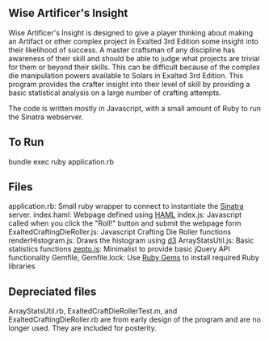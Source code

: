 ## Wise Artificer's Insight
Wise Artificer's Insight is designed to give a player thinking about making an Artifact or other complex project in Exalted 3rd Edition some insight into their likelihood of success.  A master craftsman of any discipline has awareness of their skill and should be able to judge what projects are trivial for them or beyond their skills.  This can be difficult because of the complex die manipulation powers available to Solars in Exalted 3rd Edition.  This program provides the crafter insight into their level of skill by providing a basic statistical analysis on a large number of crafting attempts.

The code is written mostly in Javascript, with a small amount of Ruby to run the Sinatra webserver.

## To Run
bundle exec ruby application.rb

## Files
application.rb: Small ruby wrapper to connect to instantiate the [Sinatra](http://www.sinatrarb.com/) server.
index.haml: Webpage defined using [HAML](http://haml.info/)
index.js: Javascript called when you click the "Roll!" button and submit the webpage form
ExaltedCraftingDieRoller.js: Javascript Crafting Die Roller functions
renderHistogram.js: Draws the histogram using [d3](https://d3js.org/)
ArrayStatsUtil.js: Basic statistics functions
[zepto.js](http://zeptojs.com/): Minimalist to provide basic jQuery API functionality
Gemfile, Gemfile.lock: Use [Ruby Gems](https://rubygems.org/) to install required Ruby libraries

## Depreciated files
ArrayStatsUtil.rb, ExaltedCraftDieRollerTest.m, and ExaltedCraftingDieRoller.rb are from early design of the program and are no longer used.  They are included for posterity.
